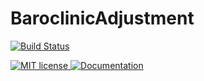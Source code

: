 # BaroclinicAdjustment

[![Build Status](https://github.com/simone-silvestri/BaroclinicAdjustment.jl/actions/workflows/CI.yml/badge.svg?branch=main)](https://github.com/simone-silvestri/BaroclinicAdjustment.jl/actions/workflows/CI.yml?query=branch%3Amain)

<a href="https://mit-license.org">
    <img alt="MIT license" src="https://img.shields.io/badge/License-MIT-blue.svg?style=flat-square">
</a>

<a href="https://simone-silvestri.github.io/BaroclinicAdjustment.jl/dev">
    <img alt="Documentation" src="https://img.shields.io/badge/documentation-stable%20release-red?style=flat-square">
</a>